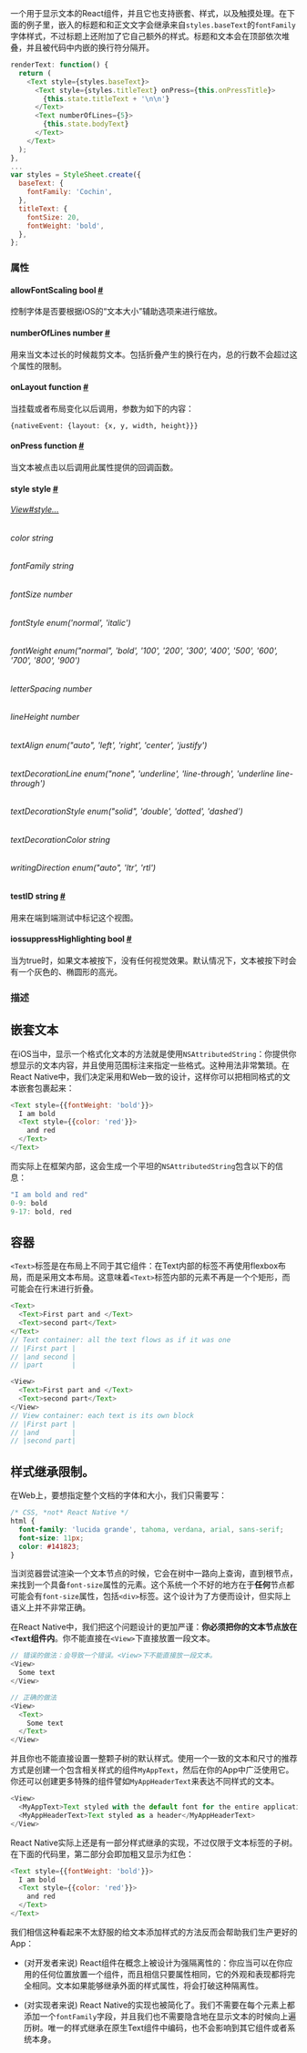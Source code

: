 一个用于显示文本的React组件，并且它也支持嵌套、样式，以及触摸处理。在下面的例子里，嵌入的标题和和正文文字会继承来自`styles.baseText`的`fontFamily`字体样式，不过标题上还附加了它自己额外的样式。标题和文本会在顶部依次堆叠，并且被代码中内嵌的换行符分隔开。

```javascript
renderText: function() {
  return (
    <Text style={styles.baseText}>
      <Text style={styles.titleText} onPress={this.onPressTitle}>
        {this.state.titleText + '\n\n'}
      </Text>
      <Text numberOfLines={5}>
        {this.state.bodyText}
      </Text>
    </Text>
  );
},
...
var styles = StyleSheet.create({
  baseText: {
    fontFamily: 'Cochin',
  },
  titleText: {
    fontSize: 20,
    fontWeight: 'bold',
  },
};
```

### 属性

<div class="props">
  <div class="prop">
    <h4 class="propTitle"><a class="anchor" name="allowfontscaling"></a>allowFontScaling <span class="propType">bool</span> <a class="hash-link" href="#allowfontscaling">#</a></h4>
    <div>
      <p>控制字体是否要根据iOS的“文本大小”辅助选项来进行缩放。</p>
    </div>
  </div>
  <div class="prop">
    <h4 class="propTitle"><a class="anchor" name="numberoflines"></a>numberOfLines <span class="propType">number</span> <a class="hash-link" href="#numberoflines">#</a></h4>
    <div>
      <p>用来当文本过长的时候裁剪文本。包括折叠产生的换行在内，总的行数不会超过这个属性的限制。</p>
    </div>
  </div>
  <div class="prop">
    <h4 class="propTitle"><a class="anchor" name="onlayout"></a>onLayout <span class="propType">function</span> <a class="hash-link" href="#onlayout">#</a></h4>
    <div>
      <p>当挂载或者布局变化以后调用，参数为如下的内容：</p>
      <p>  <code>{nativeEvent: {layout: {x, y, width, height}}}</code></p>
    </div>
  </div>
  <div class="prop">
    <h4 class="propTitle"><a class="anchor" name="onpress"></a>onPress <span class="propType">function</span> <a class="hash-link" href="#onpress">#</a></h4>
    <div>
      <p>当文本被点击以后调用此属性提供的回调函数。</p>
    </div>
  </div>
  <div class="prop">
    <h4 class="propTitle"><a class="anchor" name="style"></a>style <span class="propType">style</span> <a class="hash-link" href="#style">#</a></h4>
    <div class="compactProps">
    <div class="prop">
      <h6 class="propTitle"><a href="view.html#style">View#style...</a></h6>
    </div>
    <div class="prop">
      <h6 class="propTitle">color <span class="propType">string</span></h6>
    </div>
    <div class="prop">
      <h6 class="propTitle">fontFamily <span class="propType">string</span></h6>
    </div>
    <div class="prop">
      <h6 class="propTitle">fontSize <span class="propType">number</span></h6>
    </div>
    <div class="prop">
      <h6 class="propTitle">fontStyle <span class="propType">enum('normal', 'italic')</span></h6>
    </div>
    <div class="prop">
      <h6 class="propTitle">fontWeight <span class="propType">enum("normal", 'bold', '100', '200', '300', '400', '500', '600', '700', '800', '900')</span></h6>
    </div>
    <div class="prop">
      <h6 class="propTitle">letterSpacing <span class="propType">number</span></h6>
    </div>
    <div class="prop">
      <h6 class="propTitle">lineHeight <span class="propType">number</span></h6>
    </div>
    <div class="prop">
      <h6 class="propTitle">textAlign <span class="propType">enum("auto", 'left', 'right', 'center', 'justify')</span></h6>
    </div>
    <div class="prop">
      <h6 class="propTitle">textDecorationLine <span class="propType">enum("none", 'underline', 'line-through', 'underline line-through')</span></h6>
    </div>
    <div class="prop">
      <h6 class="propTitle">textDecorationStyle <span class="propType">enum("solid", 'double', 'dotted', 'dashed')</span></h6>
    </div>
    <div class="prop">
      <h6 class="propTitle">textDecorationColor <span class="propType">string</span></h6>
    </div>
    <div class="prop">
      <h6 class="propTitle">writingDirection <span class="propType">enum("auto", 'ltr', 'rtl')</span></h6></div>
    </div>
  </div>
  <div class="prop">
    <h4 class="propTitle"><a class="anchor" name="testid"></a>testID <span class="propType">string</span> <a class="hash-link" href="#testid">#</a></h4>
    <div>
      <p>用来在端到端测试中标记这个视图。</p>
    </div>
  </div>
  <div class="prop">
    <h4 class="propTitle"><a class="anchor" name="suppresshighlighting"></a><span class="platform">ios</span>suppressHighlighting <span class="propType">bool</span> <a class="hash-link" href="#suppresshighlighting">#</a></h4>
    <div>
      <p>当为true时，如果文本被按下，没有任何视觉效果。默认情况下，文本被按下时会有一个灰色的、椭圆形的高光。</p>
    </div>
  </div>
</div> 

### 描述

## 嵌套文本

在iOS当中，显示一个格式化文本的方法就是使用`NSAttributedString`：你提供你想显示的文本内容，并且使用范围标注来指定一些格式。这种用法非常繁琐。在React Native中，我们决定采用和Web一致的设计，这样你可以把相同格式的文本嵌套包裹起来：

```javascript
<Text style={{fontWeight: 'bold'}}>
  I am bold
  <Text style={{color: 'red'}}>
    and red
  </Text>
</Text>
```

而实际上在框架内部，这会生成一个平坦的`NSAttributedString`包含以下的信息：

```javascript
"I am bold and red"
0-9: bold
9-17: bold, red
```

## 容器

`<Text>`标签是在布局上不同于其它组件：在Text内部的标签不再使用flexbox布局，而是采用文本布局。这意味着`<Text>`标签内部的元素不再是一个个矩形，而可能会在行末进行折叠。

```javascript
<Text>
  <Text>First part and </Text>
  <Text>second part</Text>
</Text>
// Text container: all the text flows as if it was one
// |First part |
// |and second |
// |part       |

<View>
  <Text>First part and </Text>
  <Text>second part</Text>
</View>
// View container: each text is its own block
// |First part |
// |and        |
// |second part|
```

## 样式继承限制。

在Web上，要想指定整个文档的字体和大小，我们只需要写：

```css
/* CSS, *not* React Native */
html {
  font-family: 'lucida grande', tahoma, verdana, arial, sans-serif;
  font-size: 11px;
  color: #141823;
}
```

当浏览器尝试渲染一个文本节点的时候，它会在树中一路向上查询，直到根节点，来找到一个具备`font-size`属性的元素。这个系统一个不好的地方在于**任何**节点都可能会有`font-size`属性，包括`<div>`标签。这个设计为了方便而设计，但实际上语义上并不非常正确。

在React Native中，我们把这个问题设计的更加严谨：**你必须把你的文本节点放在`<Text`组件内**。你不能直接在`<View>`下直接放置一段文本。

```javascript
// 错误的做法：会导致一个错误。<View>下不能直接放一段文本。
<View>
  Some text
</View>

// 正确的做法
<View>
  <Text>
    Some text
  </Text>
</View>
```

并且你也不能直接设置一整颗子树的默认样式。使用一个一致的文本和尺寸的推荐方式是创建一个包含相关样式的组件`MyAppText`，然后在你的App中广泛使用它。你还可以创建更多特殊的组件譬如`MyAppHeaderText`来表达不同样式的文本。

```javascript
<View>
  <MyAppText>Text styled with the default font for the entire application</MyAppText>
  <MyAppHeaderText>Text styled as a header</MyAppHeaderText>
</View>
```

React Native实际上还是有一部分样式继承的实现，不过仅限于文本标签的子树。在下面的代码里，第二部分会即加粗又显示为红色：

```javascript
<Text style={{fontWeight: 'bold'}}>
  I am bold
  <Text style={{color: 'red'}}>
    and red
  </Text>
</Text>
```

我们相信这种看起来不太舒服的给文本添加样式的方法反而会帮助我们生产更好的App：

- (对开发者来说) React组件在概念上被设计为强隔离性的：你应当可以在你应用的任何位置放置一个组件，而且相信只要属性相同，它的外观和表现都将完全相同。文本如果能够继承外面的样式属性，将会打破这种隔离性。

- (对实现者来说) React Native的实现也被简化了。我们不需要在每个元素上都添加一个`fontFamily`字段，并且我们也不需要隐含地在显示文本的时候向上遍历树。唯一的样式继承在原生Text组件中编码，也不会影响到其它组件或者系统本身。
